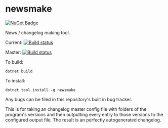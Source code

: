 # newsmake

[![NuGet Badge](https://buildstats.info/nuget/newsmake?includePreReleases=true)](https://www.nuget.org/packages/newsmake/)

News / changelog making tool.

Current: [![Build status](https://ci.appveyor.com/api/projects/status/h93bwvkrh8cfvgde?svg=true)](https://ci.appveyor.com/project/Elskom/newsmake)

Master: [![Build status](https://ci.appveyor.com/api/projects/status/h93bwvkrh8cfvgde/branch/master?svg=true)](https://ci.appveyor.com/project/Elskom/newsmake/branch/master)

To build:

    dotnet build

To install:

    dotnet tool install -g newsmake

Any bugs can be filed in this repository's built in bug tracker.

This is for taking an changelog master config file with folders of
the program's versions and then outputting every entry to those
versions to the configured output file. The result is an perfectly
autogenerated changelog.
